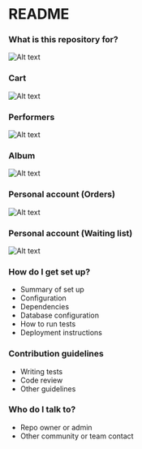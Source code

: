 # README #

### What is this repository for? ###


![Alt text](https://bitbucket.org/django-4/musicshop/raw/cc8088f3b44b378c5b09e49883321c825d5fbc4d/images/musicshop.png)

### Cart ###

![Alt text](https://bitbucket.org/django-4/musicshop/raw/cc8088f3b44b378c5b09e49883321c825d5fbc4d/images/musicshop1.png)

### Performers ###

![Alt text](https://bitbucket.org/django-4/musicshop/raw/cc8088f3b44b378c5b09e49883321c825d5fbc4d/images/musicshop2.png)

### Album ###

![Alt text](https://bitbucket.org/django-4/musicshop/raw/cc8088f3b44b378c5b09e49883321c825d5fbc4d/images/musicshop3.png)

### Personal account (Orders) ###

![Alt text](https://bitbucket.org/django-4/musicshop/raw/cc8088f3b44b378c5b09e49883321c825d5fbc4d/images/musicshop4.png)

### Personal account (Waiting list) ###

![Alt text](https://bitbucket.org/django-4/musicshop/raw/cc8088f3b44b378c5b09e49883321c825d5fbc4d/images/musicshop5.png)

### How do I get set up? ###

* Summary of set up
* Configuration
* Dependencies
* Database configuration
* How to run tests
* Deployment instructions

### Contribution guidelines ###

* Writing tests
* Code review
* Other guidelines

### Who do I talk to? ###

* Repo owner or admin
* Other community or team contact